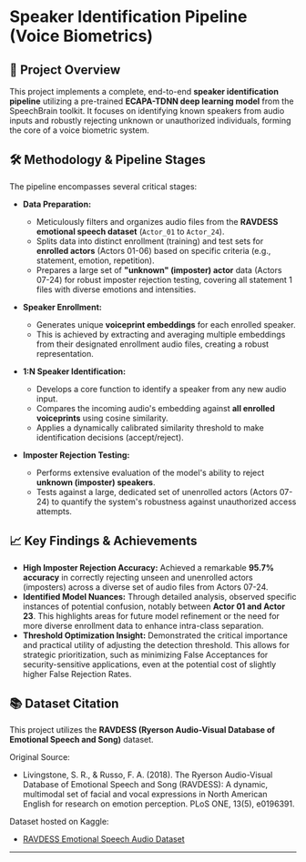# Speaker Identification Pipeline (Voice Biometrics)

## 🚀 Project Overview

This project implements a complete, end-to-end **speaker identification pipeline** utilizing a pre-trained **ECAPA-TDNN deep learning model** from the SpeechBrain toolkit. It focuses on identifying known speakers from audio inputs and robustly rejecting unknown or unauthorized individuals, forming the core of a voice biometric system.

## 🛠️ Methodology & Pipeline Stages

The pipeline encompasses several critical stages:

* **Data Preparation:**
    * Meticulously filters and organizes audio files from the **RAVDESS emotional speech dataset** (`Actor_01` to `Actor_24`).
    * Splits data into distinct enrollment (training) and test sets for **enrolled actors** (Actors 01-06) based on specific criteria (e.g., statement, emotion, repetition).
    * Prepares a large set of **"unknown" (imposter) actor** data (Actors 07-24) for robust imposter rejection testing, covering all statement 1 files with diverse emotions and intensities.

* **Speaker Enrollment:**
    * Generates unique **voiceprint embeddings** for each enrolled speaker.
    * This is achieved by extracting and averaging multiple embeddings from their designated enrollment audio files, creating a robust representation.

* **1:N Speaker Identification:**
    * Develops a core function to identify a speaker from any new audio input.
    * Compares the incoming audio's embedding against **all enrolled voiceprints** using cosine similarity.
    * Applies a dynamically calibrated similarity threshold to make identification decisions (accept/reject).

* **Imposter Rejection Testing:**
    * Performs extensive evaluation of the model's ability to reject **unknown (imposter) speakers**.
    * Tests against a large, dedicated set of unenrolled actors (Actors 07-24) to quantify the system's robustness against unauthorized access attempts.

## 📈 Key Findings & Achievements

* **High Imposter Rejection Accuracy:** Achieved a remarkable **95.7% accuracy** in correctly rejecting unseen and unenrolled actors (imposters) across a diverse set of audio files from Actors 07-24.
* **Identified Model Nuances:** Through detailed analysis, observed specific instances of potential confusion, notably between **Actor 01 and Actor 23**. This highlights areas for future model refinement or the need for more diverse enrollment data to enhance intra-class separation.
* **Threshold Optimization Insight:** Demonstrated the critical importance and practical utility of adjusting the detection threshold. This allows for strategic prioritization, such as minimizing False Acceptances for security-sensitive applications, even at the potential cost of slightly higher False Rejection Rates.

## 📚 Dataset Citation

This project utilizes the **RAVDESS (Ryerson Audio-Visual Database of Emotional Speech and Song)** dataset.

Original Source:
* Livingstone, S. R., & Russo, F. A. (2018). The Ryerson Audio-Visual Database of Emotional Speech and Song (RAVDESS): A dynamic, multimodal set of facial and vocal expressions in North American English for research on emotion perception. PLoS ONE, 13(5), e0196391.

Dataset hosted on Kaggle:
* [RAVDESS Emotional Speech Audio Dataset](https://www.kaggle.com/datasets/uwrfkaggler/ravdess-emotional-speech-audio/data)

---
